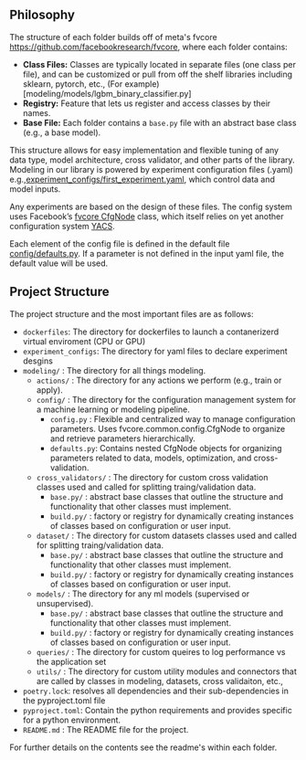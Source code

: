## Philosophy

The structure of each folder builds off of meta's fvcore https://github.com/facebookresearch/fvcore, where each folder contains:

- **Class Files:** Classes are typically located in separate files (one class per file), and can be customized or pull from off the shelf libraries including sklearn, pytorch, etc., (For example)[modeling/models/lgbm_binary_classifier.py]
- **Registry:** Feature that lets us register and access classes by their names.
- **Base File:** Each folder contains a `base.py` file with an abstract base class (e.g., a base model).

This structure allows for easy implementation and flexible tuning of any data type, model architecture, cross validator, and other parts of the library. Modeling in our library is powered by experiment configuration files (.yaml) e.g.,[experiment_configs/first_experiment.yaml](https://github.com/Zanskar-Geothermal/mlgeocore_public/blob/0af1ae46f82aec268396f194675e4ec3bf89da2a/experiment_configs/first_experiment.yaml#L1), which control data and model inputs. 

Any experiments are based on the design of these files. The config system uses Facebook’s [fvcore CfgNode](https://github.com/facebookresearch/fvcore/blob/main/fvcore/common/config.py) class, which itself relies on yet another configuration system [YACS](https://github.com/rbgirshick/yacs).

 Each element of the config file is defined in the default file [config/defaults.py](https://github.com/Zanskar-Geothermal/mlgeocore_public/blob/0af1ae46f82aec268396f194675e4ec3bf89da2a/modeling/config/defaults.py#L1). If a parameter is not defined in the input yaml file, the default value will be used.
 

## Project Structure

The project structure and the most important files are as follows:

- `dockerfiles`: The directory for dockerfiles to launch a contanerizerd virtual enviroment (CPU or GPU)
- `experiment_configs`: The directory for yaml files to declare experiment desgins
- `modeling/` : The directory for all things modeling.
  - `actions/` : The directory for any actions we perform (e.g., train or apply).
  - `config/` : The directory for the configuration management system for a machine learning or modeling pipeline.
      - `config.py` : Flexible and centralized way to manage configuration parameters. Uses fvcore.common.config.CfgNode to organize and retrieve parameters hierarchically.
      - `defaults.py`: Contains nested CfgNode objects for organizing parameters related to data, models, optimization, and cross-validation.
  - `cross_validators/` : The directory for custom cross validation classes used and called for splitting traing/validation data. 
    - `base.py/` :  abstract base classes that outline the structure and functionality that other classes must implement.
    - `build.py/` :  factory or registry for dynamically creating instances of classes based on configuration or user input.
  - `dataset/` : The directory for custom datasets classes used and called for splitting traing/validation data. 
      - `base.py/` :  abstract base classes that outline the structure and functionality that other classes must implement.
    - `build.py/` :  factory or registry for dynamically creating instances of classes based on configuration or user input.
  - `models/` : The directory for any ml models (supervised or unsupervised). 
    - `base.py/` :  abstract base classes that outline the structure and functionality that other classes must implement.
    - `build.py/` :  factory or registry for dynamically creating instances of classes based on configuration or user input.
  - `queries/` : The directory for custom queires to log performance vs the application set
  - `utils/` : The directory for custom utility modules and connectors that are called by classes in modeling, datasets, cross validaiton, etc., 
- `poetry.lock`: resolves all dependencies and their sub-dependencies in the pyproject.toml file
- `pyproject.toml`: Contain the python requirements and provides specific for a python environment.
- `README.md` : The README file for the project.


For further details on the contents see the readme's within each folder.